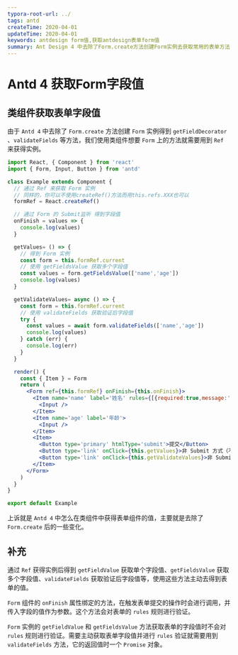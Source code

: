 ```yaml
---
typora-root-url: ../
tags: antd
createTime: 2020-04-01
updateTime: 2020-04-01
keywords: antdesign form值,获取antdesign表单form值
summary: Ant Design 4 中去除了Form.create方法创建Form实例去获取常用的表单方法，那么在类组件中应该如何去得到Form实例呢？。
---
```


# Antd 4 获取Form字段值

## 类组件获取表单字段值

由于 `Antd 4` 中去除了 `Form.create` 方法创建 `Form` 实例得到 `getFieldDecorator` 、`validateFields` 等方法，我们使用类组件想要 `Form` 上的方法就需要用到 `Ref` 来获得实例。

```jsx
import React, { Component } from 'react'
import { Form, Input, Button } from 'antd'

class Example extends Component {
  // 通过 Ref 来获取 Form 实例
  // 同样的，你可以不使用createRef()方法而用this.refs.XXX也可以
  formRef = React.createRef()

  // 通过 Form 的 Submit监听 得到字段值
  onFinish = values => {
    console.log(values)
  }

  getValues= () => {
    // 得到 Form 实例
    const form = this.formRef.current
    // 使用 getFieldsValue 获取多个字段值
    const values = form.getFieldsValue(['name','age'])
    console.log(values)
  }

  getValidateValues= async () => {
    const form = this.formRef.current
    // 使用 validateFields 获取验证后字段值
    try {
      const values = await form.validateFields(['name','age'])
      console.log(values)
    } catch (err) {
      console.log(err)
    }
  }

  render() {
    const { Item } = Form
    return (
      <Form ref={this.formRef} onFinish={this.onFinish}>
        <Item name='name' label='姓名' rules={[{required:true,message:'请输入姓名'}]}>
          <Input />
        </Item>
        <Item name='age' label='年龄'>
          <Input />
        </Item>
        <Item>
          <Button type='primary' htmlType='submit'>提交</Button>
          <Button type='link' onClick={this.getValues}>非 Submit 方式（不验证）</Button>
          <Button type='link' onClick={this.getValidateValues}>非 Submit 方式（验证）</Button>
        </Item>
      </Form>
    )
  }
}

export default Example
```

上诉就是 `Antd 4` 中怎么在类组件中获得表单组件的值，主要就是去除了 `Form.create` 后的一些变化。

## 补充

通过 `Ref` 获得实例后得到 `getFieldValue` 获取单个字段值、`getFieldsValue` 获取多个字段值、`validateFields` 获取验证后字段值等，使用这些方法主动去得到表单的值。

`Form` 组件的 `onFinish` 属性绑定的方法，在触发表单提交的操作时会进行调用，并传入字段的值作为参数。这个方法会对表单的 `rules` 规则进行验证。

`Form` 实例的 `getFieldValue` 和 `getFieldsValue` 方法获取表单的字段值时不会对 `rules` 规则进行验证。需要主动获取表单字段值并进行 `rules` 验证就需要用到 `validateFields` 方法，它的返回值时一个 `Promise` 对象。




